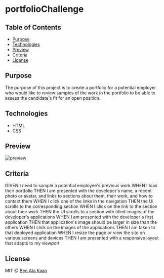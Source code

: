 # portfolioChallenge

## Table of Contents

* [Purpose](#purpose)
* [Technologies](#technologies)
* [Preview](#preview)
* [Criteria](#criteria)
* [License](#license)

## Purpose

The purpose of this project is to create a portfolio for a potential employer who would like to review samples of the work in the portfolio to be able to assess the candidate's fit for an open position. 


## Technologies

* HTML
* CSS

## Preview

![preview](https://user-images.githubusercontent.com/88162275/130365749-8481bed4-435f-4a00-af5d-44464faffaf9.png)


## Criteria
GIVEN I need to sample a potential employee's previous work
WHEN I load their portfolio
THEN I am presented with the developer's name, a recent photo or avatar, and links to sections about them, their work, and how to contact them
WHEN I click one of the links in the navigation
THEN the UI scrolls to the corresponding section
WHEN I click on the link to the section about their work
THEN the UI scrolls to a section with titled images of the developer's applications
WHEN I am presented with the developer's first application
THEN that application's image should be larger in size than the others
WHEN I click on the images of the applications
THEN I am taken to that deployed application
WHEN I resize the page or view the site on various screens and devices
THEN I am presented with a responsive layout that adapts to my viewport



## License

MIT @ [Ben Ata Kaan](https://github.com/benkaan001)
